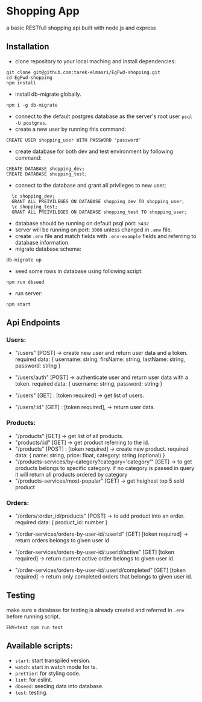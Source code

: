# Shopping App

a basic RESTfull shopping api built with node.js and express

## Installation

- clone repository to your local maching and install dependencies:

```
git clone git@github.com:tarek-elmasri/EgFwd-shopping.git
cd EgFwd-shopping
npm install
```

- install db-migrate globally.

```
npm i -g db-migrate
```

- connect to the default postgres database as the server's root user `psql -U postgres`.
- create a new user by running this command:

```
CREATE USER shopping_user WITH PASSWORD 'password'
```

- create database for both dev and test environment by following command:

```
CREATE DATABASE shopping_dev;
CREATE DATABASE shopping_test;
```

- connect to the database and grant all privileges to new user;

```
  \c shopping_dev;
  GRANT ALL PREIVILEGES ON DATABASE shopping_dev TO shopping_user;
  \c shopping_test;
  GRANT ALL PREIVILEGES ON DATABASE shopping_test TO shopping_user;

```

- database should be running on default psql port: `5432`
- server will be running on port: `3000` unless changed in `.env` file.
- create `.env` file and match fields with `.env-example` fields and referring to database information.
- migrate database schema:

```
db-migrate up
```

- seed some rows in database using following script:

```
npm run dbseed
```

- run server:

```
npm start
```

## Api Endpoints

### Users:

- "/users" [POST] -> create new user and return user data and a token.
  required data: {
  username: string, firsName: string, lastName: string, password: string
  }

- "/users/auth" [POST] -> authenticate user and return user data with a token.
  required data: {
  username: string,
  password: string
  }

- "/users" [GET] : [token required] -> get list of users.

- "/users/:id" [GET] : [token required], -> return user data.

### Products:

- "/products" [GET] -> get list of all products.
- "products/:id" [GET] -> get product referring to the id.
- "/products" [POST] : [token required] -> create new product.
  required data: {
  name: string,
  price: float,
  category: string (optional)
  }
- "/products-services/by-category?category='category'" [GET] -> to get products belongs to specific category. if no category is passed in query it will return all products ordered by category
- "/products-services/most-popular" [GET] -> get heighest top 5 sold product

### Orders:

- "/orders/:order_id/products" [POST] -> to add product into an order.
  required data: {
  product_id: number
  }
- "/order-services/orders-by-user-id/:userId" [GET] [token required] -> return orders belongs to given user id

- "/order-services/orders-by-user-id/:userId/active" [GET] [token required] -> return current active order belongs to given user id.

- "/order-services/orders-by-user-id/:userId/completed" [GET] [token required] -> return only completed orders that belongs to given user id.

## Testing

make sure a database for testing is already created and referred in `.env` before running script.

```
ENV=test npm run test
```

## Available scripts:

- `start`: start transpiled version.
- `watch`: start in watch mode for ts.
- `prettier`: for styling code.
- `lint`: for eslint.
- `dbseed`: seeding data into database.
- `test`: testing.
